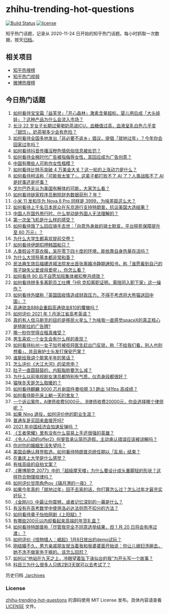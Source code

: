 # zhihu-trending-hot-questions

[![Build Status](https://github.com/justjavac/zhihu-trending-hot-questions/workflows/ci/badge.svg?branch=master)](https://github.com/justjavac/zhihu-trending-hot-questions/actions)
[![license](https://img.shields.io/github/license/justjavac/zhihu-trending-hot-questions)](https://github.com/justjavac/zhihu-trending-hot-questions/blob/master/LICENSE)

知乎热门话题，记录从 2020-11-24 日开始的知乎热门话题。每小时抓取一次数据，按天[归档](./archives)。

## 相关项目

- [知乎热搜榜](https://github.com/justjavac/zhihu-trending-top-search)
- [知乎热门视频](https://github.com/justjavac/zhihu-trending-hot-video)
- [微博热搜榜](https://github.com/justjavac/weibo-trending-hot-search)

## 今日热门话题

<!-- BEGIN -->
<!-- 最后更新时间 Sat Jan 09 2021 03:20:00 GMT+0800 (CST) -->
1. [如何看待宝宝霜「益芙灵」「开心森林」激素含量超标，婴儿用后成「大头娃娃」？这种产品为什么会流入市场？](https://www.zhihu.com/question/438275588)
1. [长沙 22 岁女子长期过量喝奶茶进ICU，血糖值过高，血液呈乳白色几乎变「甜饮」，奶茶喝多少会有危险？](https://www.zhihu.com/question/438403941)
1. [如何看待全国多地发出「非必要不返乡」倡议，提倡「就地过年」？今年你会回家过年吗？](https://www.zhihu.com/question/437957211)
1. [如何看待抖音传播淫秽色情低俗信息被处罚？](https://www.zhihu.com/question/438401125)
1. [如何看待全棉时代广告被指侮辱女性，其回应成为广告创意？](https://www.zhihu.com/question/438433001)
1. [中国有哪些人可称作女性楷模？](https://www.zhihu.com/question/21780463)
1. [如何看待比特币突破 4 万美金大关？这一轮的上涨动力是什么？](https://www.zhihu.com/question/438388443)
1. [如何看待柯洁称「可能我太笨了」，这辈子都打败不了 AI 了？人类战胜不了 AI 是好事还是坏事？](https://www.zhihu.com/question/438409639)
1. [戈尔巴乔夫认为美国有解体的可能，大家怎么看？](https://www.zhihu.com/question/438458361)
1. [如何看待链家程序员删除财务数据获刑 7 年？](https://www.zhihu.com/question/438436700)
1. [小米 11 发和华为 Nova  8  Pro 同样是 3999，为啥差距这么大？](https://www.zhihu.com/question/436929666)
1. [如何看待上千名日本民众在东京游行支持特朗普，抗议美国大选结果？](https://www.zhihu.com/question/438444048)
1. [中国人在国外旅行时，什么举动是外国人无法理解的？](https://www.zhihu.com/question/437809753)
1. [第一次坐飞机是什么样的感受？](https://www.zhihu.com/question/349379293)
1. [如何看待饿了么回应骑手去世：「向意外身故的骑士默哀，平台猝死保障提升至 60 万元」？](https://www.zhihu.com/question/438478433)
1. [为什么大学生都喜欢提前交卷？](https://www.zhihu.com/question/332690857)
1. [如何看待伊朗扣押韩国船只？](https://www.zhihu.com/question/438023305)
1. [人类假设不穿衣服，呆在零下四十度的环境，能依靠自身热量存活吗？](https://www.zhihu.com/question/438176268)
1. [为什么大领导基本都非常和善？](https://www.zhihu.com/question/268504379)
1. [民法典生效后福建连城法院发出首张离婚冷静期通知书，称「谁愿看到自己的孩子缺失父爱或母爱呢」，你怎么看？](https://www.zhihu.com/question/438442713)
1. [如何看待 90 后不自愿加班集体被扣整月绩效？](https://www.zhihu.com/question/438445883)
1. [如何看待拼多多离职员工吐槽「HR 克扣离职证明，需陪同入职下家」这一操作？](https://www.zhihu.com/question/438377387)
1. [如何看待外媒称「英国因疫情造成财政压力，不得不考虑将大熊猫送回中国」？](https://www.zhihu.com/question/437817916)
1. [高通骁龙888会重蹈高通骁龙810的覆辙吗？](https://www.zhihu.com/question/438310737)
1. [如何评价 2021 年 1 月浙江省高考英语？](https://www.zhihu.com/question/438354241)
1. [真的有人信马斯克的目的是移民火星么？为啥我一直感觉spaceX的真正核心是特斯拉的广告牌?](https://www.zhihu.com/question/434299998)
1. [哪一秒你觉得合租真难受？](https://www.zhihu.com/question/294243719)
1. [男生喜欢一个女生会有什么样的表现？](https://www.zhihu.com/question/339445696)
1. [如何看待杭州一女子加号被拒将医生赶出门反锁，称「不给我们看，别人也别想看」，并且揪护士头发打保安巴掌？](https://www.zhihu.com/question/438157366)
1. [谁能给我讲个能笑半年的笑话？](https://www.zhihu.com/question/395196942)
1. [怎么评价《大江大河》的梁思申？](https://www.zhihu.com/question/307177879)
1. [肚子一直圆鼓鼓的，内脏脂肪要怎么减？](https://www.zhihu.com/question/45723322)
1. [为什么以前电视剧女演员都特别有气质，仪态身段都很好？](https://www.zhihu.com/question/437465097)
1. [猫咪冬天是怎么取暖的？](https://www.zhihu.com/question/437475353)
1. [如何看待麒麟 9000 芯片新固件曼哈顿 3.1 跑出 141fps 高成绩？](https://www.zhihu.com/question/437702270)
1. [如何看待能在床上躺一天的舍友？](https://www.zhihu.com/question/318657086)
1. [一个诉讼案件，A律师收费5000元， B律师收费20000元，你会选择哪个律师呢 ？](https://www.zhihu.com/question/437770327)
1. [如果 Ning 退役，如何评价他的职业生涯？](https://www.zhihu.com/question/436863875)
1. [普通车是买回来直接开吗?](https://www.zhihu.com/question/421631284)
1. [2021 年中国经济会加速反弹吗 ？](https://www.zhihu.com/question/437386256)
1. [《王者荣耀》里有没有什么容易上手还很强的英雄？](https://www.zhihu.com/question/343974310)
1. [《令人心动的offer2》何旻哲承认简历造假，主动承认错误应该被谅解吗？](https://www.zhihu.com/question/438222629)
1. [你对你的婚姻生活失望吗？](https://www.zhihu.com/question/431700919)
1. [美国会确认拜登胜选，如何看待特朗普总统任期以「乱局」结束？](https://www.zhihu.com/question/438322260)
1. [在重庆上大学是什么感觉？](https://www.zhihu.com/question/310970062)
1. [有啥高级的自拍文案？](https://www.zhihu.com/question/434446116)
1. [《赛博朋克 2077》中的「超级摩天楼」为什么要设计成头重脚轻的形状？这样符合物理规律吗？](https://www.zhihu.com/question/437932184)
1. [如何评价甘雨角色pv《璃月港的一夜》？](https://www.zhihu.com/question/438116052)
1. [如果今年真的「就地过年」回不去家的话，你打算怎么过？怎么过年才最充实好玩？](https://www.zhihu.com/question/438413078)
1. [《金刚川》中最让你震撼，或者记忆深刻的一幕是什么？](https://www.zhihu.com/question/426769259)
1. [有没有在高考数学中使用洛必达法则而不扣分的方法？](https://www.zhihu.com/question/296821910)
1. [如何看待章子怡拍网剧《上阳赋》?](https://www.zhihu.com/question/438267951)
1. [有哪些200元以内却看起来高端的年货礼盒？](https://www.zhihu.com/question/363673150)
1. [如何看待特朗普称「尽管我完全不同意选举结果，但 1 月 20 日将会有序过渡」？](https://www.zhihu.com/question/438312489)
1. [如何评价《怪物猎人：崛起》1月8日放出的demo试玩？](https://www.zhihu.com/question/438419515)
1. [刚结婚不久，男方亲戚朋友就当着我和我婆婆面开始说：你让儿媳妇洗碗去，她不洗不做家务干嘛的。该怎么回怼？](https://www.zhihu.com/question/345592311)
1. [如何以“他站在九天之上，冷眼望着坠下诛仙台的我”为开头写一个故事？](https://www.zhihu.com/question/436462226)
1. [科目三为什么很多人只练2到3天就可以去考试了？](https://www.zhihu.com/question/290475667)
<!-- END -->

历史归档 [./archives](./archives)

### License

[zhihu-trending-hot-questions](https://github.com/justjavac/zhihu-trending-hot-questions) 的源码使用 MIT License 发布。具体内容请查看 [LICENSE](./LICENSE) 文件。
